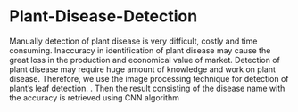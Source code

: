 # Plant-Disease-Detection
Manually detection of plant disease is very difficult, costly and time consuming. Inaccuracy in identification of plant disease may cause the great loss in the production and economical value of market. Detection of plant disease may require huge amount of knowledge and work on plant disease. Therefore, we use the image processing technique for detection of plant’s leaf detection. . Then the result consisting of the disease name with the accuracy is retrieved using CNN algorithm
